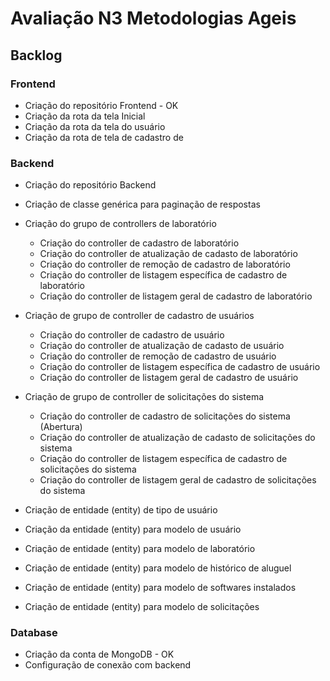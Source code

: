 # Avaliação N3 Metodologias Ageis

## Backlog

### Frontend
- Criação do repositório Frontend - OK
- Criação da rota da tela Inicial
- Criação da rota da tela do usuário
- Criação da rota de tela de cadastro de 

### Backend
- Criação do repositório Backend
- Criação de classe genérica para paginação de respostas

- Criação do grupo de controllers de laboratório
  - Criação do controller de cadastro de laboratório
  - Criação do controller de atualização de cadasto de laboratório
  - Criação do controller de remoção de cadastro de laboratório
  - Criação do controller de listagem específica de cadastro de laboratório
  - Criação do controller de listagem geral de cadastro de laboratório

- Criação de grupo de controller de cadastro de usuários
  - Criação do controller de cadastro de usuário
  - Criação do controller de atualização de cadasto de usuário
  - Criação do controller de remoção de cadastro de usuário
  - Criação do controller de listagem específica de cadastro de usuário
  - Criação do controller de listagem geral de cadastro de usuário

- Criação de grupo de controller de solicitações do sistema
  - Criação do controller de cadastro de solicitações do sistema (Abertura)
  - Criação do controller de atualização de cadasto de solicitações do sistema
  - Criação do controller de listagem específica de cadastro de solicitações do sistema
  - Criação do controller de listagem geral de cadastro de solicitações do sistema

- Criação de entidade (entity) de tipo de usuário
- Criação da entidade (entity) para modelo de usuário
- Criação de entidade (entity) para modelo de laboratório
- Criação de entidade (entity) para modelo de histórico de aluguel
- Criação de entidade (entity) para modelo de softwares instalados
- Criação de entidade (entity) para modelo de solicitações

### Database
- Criação da conta de MongoDB - OK
- Configuração de conexão com backend